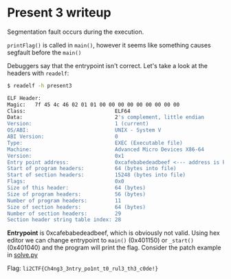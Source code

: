# Present 3 writeup
Segmentation fault occurs during the execution.

`printFlag()` is called in `main()`, however it seems like something causes segfault before the `main()`

Debuggers say that the entrypoint isn't correct. Let's take a look at the headers with `readelf`:

```bash
$ readelf -h present3

ELF Header:
Magic:   7f 45 4c 46 02 01 01 00 00 00 00 00 00 00 00 00 
Class:                             ELF64
Data:                              2's complement, little endian
Version:                           1 (current)
OS/ABI:                            UNIX - System V
ABI Version:                       0
Type:                              EXEC (Executable file)
Machine:                           Advanced Micro Devices X86-64
Version:                           0x1
Entry point address:               0xcafebabedeadbeef <--- address is kinda sus
Start of program headers:          64 (bytes into file)
Start of section headers:          15248 (bytes into file)
Flags:                             0x0
Size of this header:               64 (bytes)
Size of program headers:           56 (bytes)
Number of program headers:         11
Size of section headers:           64 (bytes)
Number of section headers:         29
Section header string table index: 28
```

**Entrypoint** is 0xcafebabedeadbeef, which is obviously not valid. Using hex editor we can change entrypoint to `main()` (0x401150) or `_start()` (0x401040) and the program will print the flag. Consider the patch example in [solve.py](solve.py)

Flag: `li2CTF{Ch4ng3_3ntry_po1nt_t0_rul3_th3_c0de!}`
